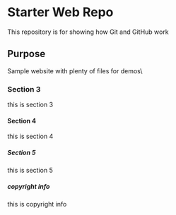 # Starter Web Repo

This repository is for showing how Git and GitHub work

## Purpose

Sample website with plenty of files for demos\

### Section 3
this is section 3

#### Section 4
this is section 4

##### Section 5
this is section 5

##### copyright info
this is copyright info
